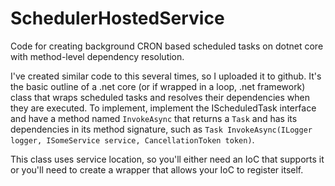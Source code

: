 # SchedulerHostedService
Code for creating background CRON based scheduled tasks on dotnet core with method-level dependency resolution.

I've created similar code to this several times, so I uploaded it to github. It's the basic outline of a .net core (or if wrapped in a loop, .net framework) class that wraps scheduled tasks and resolves their dependencies when they are executed.
To implement, implement the IScheduledTask interface and have a method named `InvokeAsync` that returns a `Task` and has its dependencies in its method signature, such as `Task InvokeAsync(ILogger logger, ISomeService service, CancellationToken token)`.

This class uses service location, so you'll either need an IoC that supports it or you'll need to create a wrapper that allows your IoC to register itself.
